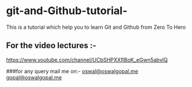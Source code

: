 # git-and-Github-tutorial-
This is a tutorial which help you to learn Git and Github from Zero To Hero


## For the video lectures :-
https://www.youtube.com/channel/UCbSHPXXflBoK_eGwn5abvlQ



###for any query mail me on:- 
oswal@oswalgopal.me
gopal@oswalgopal.me


